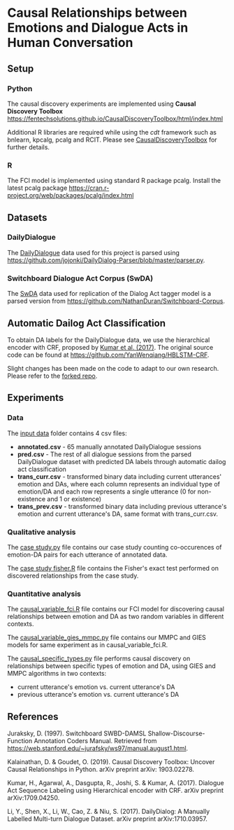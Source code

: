 # Causal Relationships between Emotions and Dialogue Acts in Human Conversation

## Setup

### Python
The causal discovery experiments are implemented using **Causal Discovery Toolbox** https://fentechsolutions.github.io/CausalDiscoveryToolbox/html/index.html

Additional R libraries are required while using the _cdt_ framework such as bnlearn, kpcalg, pcalg and RCIT. Please see [CausalDiscoveryToolbox](https://github.com/FenTechSolutions/CausalDiscoveryToolbox) for further details.


### R
The FCI model is implemented using standard R package pcalg. Install the latest pcalg package https://cran.r-project.org/web/packages/pcalg/index.html



## Datasets

### DailyDialogue
The [DailyDialogue](https://arxiv.org/abs/1710.03957) data used for this project is parsed using https://github.com/jojonki/DailyDialog-Parser/blob/master/parser.py.

### Switchboard Dialogue Act Corpus (SwDA)
The [SwDA](https://web.stanford.edu/~jurafsky/ws97/) data used for replication of the Dialog Act tagger model is a parsed version from https://github.com/NathanDuran/Switchboard-Corpus. 



## Automatic Dailog Act Classification
To obtain DA labels for the DailyDialogue data, we use the hierarchical encoder with CRF, proposed by [Kumar et al. (2017)](https://arxiv.org/abs/1709.04250). The original source code can be found at https://github.com/YanWenqiang/HBLSTM-CRF. 

Slight changes has been made on the code to adapt to our own research. 
Please refer to the [forked repo](https://github.com/shuyicao/HBLSTM-CRF).



## Experiments

### Data
The [input data](https://github.com/shuyicao/emo-DA/tree/master/input%20data) folder contains 4 csv files:
* **annotated.csv** - 65 manually annotated DailyDialogue sessions 
* **pred.csv** - The rest of all dialogue sessions from the parsed DailyDialogue dataset with predicted DA labels through automatic dailog act classification
* **trans_curr.csv** - transformed binary data including current utterances' emotion and DAs, where each column represents an individual type of emotion/DA and each row represents a single utterance (0 for non-existence and 1 or existence)
* **trans_prev.csv** - transformed binary data including previous utterance's emotion and current utterance's DA, same format with trans_curr.csv. 

### Qualitative analysis
The [case study.py](https://github.com/shuyicao/emo-DA/blob/master/case%20study.py) file contains our case study counting co-occurences of emotion-DA pairs for each utterance of annotated data.

The [case study fisher.R](https://github.com/shuyicao/emo-DA/blob/master/case%20study%20fisher.R) file contains the Fisher's exact test performed on discovered relationships from the case study.


### Quantitative analysis
The [causal_variable_fci.R](https://github.com/shuyicao/emo-DA/blob/master/causal_variable_fci.R) file contains our FCI model for discovering causal relationships between emotion and DA as two random variables in different contexts.

The [causal_variable_gies_mmpc.py](https://github.com/shuyicao/emo-DA/blob/master/causal_variable_gies_mmpc.py) file contains our MMPC and GIES models for same experiment as in causal_variable_fci.R. 

The [causal_specific_types.py](https://github.com/shuyicao/emo-DA/blob/master/causal_specific_types.py) file performs causal discovery on relationships between specific types of emotion and DA, using GIES and MMPC algorithms in two contexts:
* current utterance's emotion vs. current utterance's DA
* previous utterance's emotion vs. current utterance's DA


## References

Juraksky, D. (1997). Switchboard SWBD-DAMSL Shallow-Discourse-Function Annotation Coders Manual. Retrieved from https://web.stanford.edu/~jurafsky/ws97/manual.august1.html.

Kalainathan, D. & Goudet, O. (2019). Causal Discovery Toolbox: Uncover Causal Relationships in Python. arXiv preprint arXiv: 1903.02278.

Kumar, H., Agarwal, A., Dasgupta, R., Joshi, S. & Kumar, A. (2017). Dialogue Act Sequence
Labeling using Hierarchical encoder with CRF. arXiv preprint arXiv:1709.04250.

Li, Y., Shen, X., Li, W., Cao, Z. & Niu, S. (2017). DailyDialog: A Manually Labelled Multi-turn
Dialogue Dataset. arXiv preprint arXiv:1710.03957.


